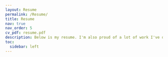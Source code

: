 ```yaml
---
layout: Resume
permalink: /Resume/
title: Resume
nav: true
nav_order: 5
cv_pdf: resume.pdf
description: Below is my resume. I'm also proud of a lot of work I've done outside of the realm of science. Ask me about it!
toc:
  sidebar: left
---
```

